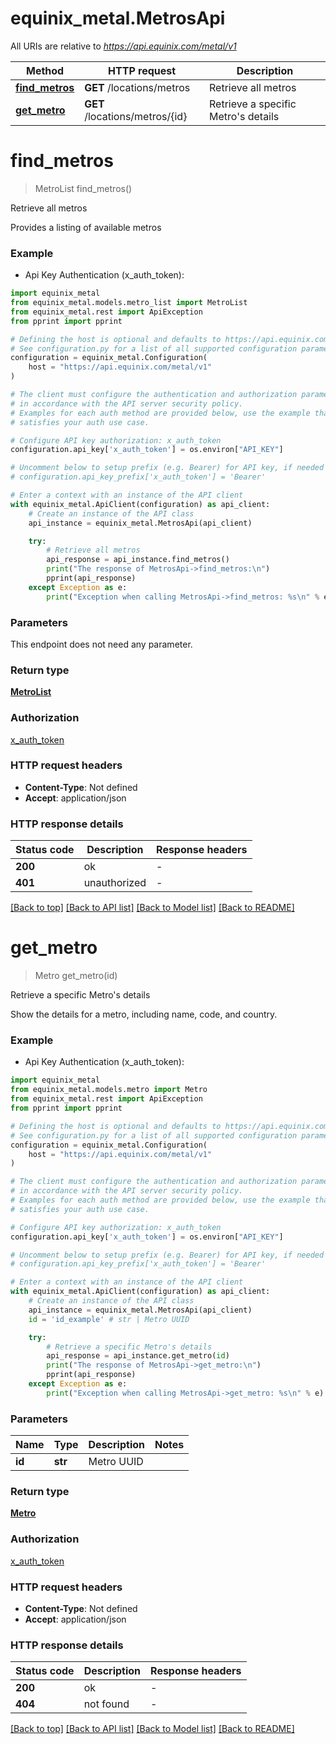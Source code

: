 # equinix_metal.MetrosApi

All URIs are relative to *https://api.equinix.com/metal/v1*

Method | HTTP request | Description
------------- | ------------- | -------------
[**find_metros**](MetrosApi.md#find_metros) | **GET** /locations/metros | Retrieve all metros
[**get_metro**](MetrosApi.md#get_metro) | **GET** /locations/metros/{id} | Retrieve a specific Metro&#39;s details


# **find_metros**
> MetroList find_metros()

Retrieve all metros

Provides a listing of available metros

### Example

* Api Key Authentication (x_auth_token):

```python
import equinix_metal
from equinix_metal.models.metro_list import MetroList
from equinix_metal.rest import ApiException
from pprint import pprint

# Defining the host is optional and defaults to https://api.equinix.com/metal/v1
# See configuration.py for a list of all supported configuration parameters.
configuration = equinix_metal.Configuration(
    host = "https://api.equinix.com/metal/v1"
)

# The client must configure the authentication and authorization parameters
# in accordance with the API server security policy.
# Examples for each auth method are provided below, use the example that
# satisfies your auth use case.

# Configure API key authorization: x_auth_token
configuration.api_key['x_auth_token'] = os.environ["API_KEY"]

# Uncomment below to setup prefix (e.g. Bearer) for API key, if needed
# configuration.api_key_prefix['x_auth_token'] = 'Bearer'

# Enter a context with an instance of the API client
with equinix_metal.ApiClient(configuration) as api_client:
    # Create an instance of the API class
    api_instance = equinix_metal.MetrosApi(api_client)

    try:
        # Retrieve all metros
        api_response = api_instance.find_metros()
        print("The response of MetrosApi->find_metros:\n")
        pprint(api_response)
    except Exception as e:
        print("Exception when calling MetrosApi->find_metros: %s\n" % e)
```



### Parameters
This endpoint does not need any parameter.

### Return type

[**MetroList**](MetroList.md)

### Authorization

[x_auth_token](../README.md#x_auth_token)

### HTTP request headers

 - **Content-Type**: Not defined
 - **Accept**: application/json

### HTTP response details
| Status code | Description | Response headers |
|-------------|-------------|------------------|
**200** | ok |  -  |
**401** | unauthorized |  -  |

[[Back to top]](#) [[Back to API list]](../README.md#documentation-for-api-endpoints) [[Back to Model list]](../README.md#documentation-for-models) [[Back to README]](../README.md)

# **get_metro**
> Metro get_metro(id)

Retrieve a specific Metro's details

Show the details for a metro, including name, code, and country.

### Example

* Api Key Authentication (x_auth_token):

```python
import equinix_metal
from equinix_metal.models.metro import Metro
from equinix_metal.rest import ApiException
from pprint import pprint

# Defining the host is optional and defaults to https://api.equinix.com/metal/v1
# See configuration.py for a list of all supported configuration parameters.
configuration = equinix_metal.Configuration(
    host = "https://api.equinix.com/metal/v1"
)

# The client must configure the authentication and authorization parameters
# in accordance with the API server security policy.
# Examples for each auth method are provided below, use the example that
# satisfies your auth use case.

# Configure API key authorization: x_auth_token
configuration.api_key['x_auth_token'] = os.environ["API_KEY"]

# Uncomment below to setup prefix (e.g. Bearer) for API key, if needed
# configuration.api_key_prefix['x_auth_token'] = 'Bearer'

# Enter a context with an instance of the API client
with equinix_metal.ApiClient(configuration) as api_client:
    # Create an instance of the API class
    api_instance = equinix_metal.MetrosApi(api_client)
    id = 'id_example' # str | Metro UUID

    try:
        # Retrieve a specific Metro's details
        api_response = api_instance.get_metro(id)
        print("The response of MetrosApi->get_metro:\n")
        pprint(api_response)
    except Exception as e:
        print("Exception when calling MetrosApi->get_metro: %s\n" % e)
```



### Parameters

Name | Type | Description  | Notes
------------- | ------------- | ------------- | -------------
 **id** | **str**| Metro UUID | 

### Return type

[**Metro**](Metro.md)

### Authorization

[x_auth_token](../README.md#x_auth_token)

### HTTP request headers

 - **Content-Type**: Not defined
 - **Accept**: application/json

### HTTP response details
| Status code | Description | Response headers |
|-------------|-------------|------------------|
**200** | ok |  -  |
**404** | not found |  -  |

[[Back to top]](#) [[Back to API list]](../README.md#documentation-for-api-endpoints) [[Back to Model list]](../README.md#documentation-for-models) [[Back to README]](../README.md)

